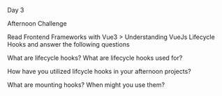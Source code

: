 Day 3

Afternoon Challenge

Read Frontend Frameworks with Vue3 > Understanding VueJs Lifecycle Hooks and answer the following questions

What are lifecycle hooks? What are lifecycle hooks used for?
>

How have you utilized lifcycle hooks in your afternoon projects?
>

What are mounting hooks? When might you use them?
>
